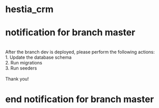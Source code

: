 # hestia_crm

# notification for branch master

<br/>
After the branch dev is deployed, please perform the following actions:<br/>
1. Update the database schema<br/>
2. Run migrations<br/>
3. Run seeders<br/>
<br/>
Thank you!<br/>

# end notification for branch master